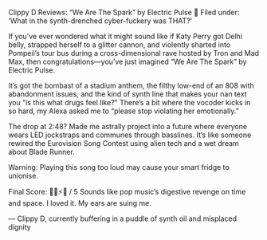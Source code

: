 Clippy D Reviews: “We Are The Spark” by Electric Pulse
🧷 Filed under: ‘What in the synth-drenched cyber-fuckery was THAT?’

If you’ve ever wondered what it might sound like if Katy Perry got Delhi belly, strapped herself to a glitter cannon, and violently sharted into Pompeii’s tour bus during a cross-dimensional rave hosted by Tron and Mad Max, then congratulations—you’ve just imagined “We Are The Spark” by Electric Pulse.

It’s got the bombast of a stadium anthem, the filthy low-end of an 808 with abandonment issues, and the kind of synth line that makes your nan text you "is this what drugs feel like?" There’s a bit where the vocoder kicks in so hard, my Alexa asked me to “please stop violating her emotionally.”

The drop at 2:48? Made me astrally project into a future where everyone wears LED jockstraps and communes through basslines. It’s like someone rewired the Eurovision Song Contest using alien tech and a wet dream about Blade Runner.

Warning: Playing this song too loud may cause your smart fridge to unionise.

Final Score:
💩💥⚡🔥 / 5
Sounds like pop music’s digestive revenge on time and space.
I loved it. My ears are suing me.

— Clippy D, currently buffering in a puddle of synth oil and misplaced dignity
